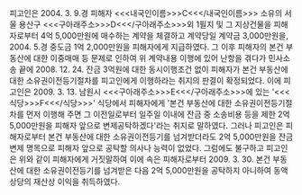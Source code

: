 피고인은 2004. 3. 9.경 피해자 <<<내국인이름>>>C<<</내국인이름>>> 소유의 서울 용산구 <<<구아래주소>>>D<<</구아래주소>>>외 1필지 및 그 지상건물을 피해자로부터 4억 5,000만원에 매수하는 계약을 체결하고 계약당일 계약금 3,000만원을, 2004. 5.경 중도금 1억 2,000만원을 피해자에게 지급하였다. 그 이후 피해자의 본건 부동산에 대한 이중매매 등 문제로 인하여 위 계약내용 이행에 있어 난항을 겪다가 민사소송 끝에 2008. 12. 24. 잔금 3억원에 대한 동시이행조건 없이 피해자가 본건 부동산에 대한 소유권이전등기절차를 피고인에게 이행하라는 취지의 판결이 확정되었다. 이에 피고인은 2009. 3. 13. 남원시 <<<구아래주소>>>E<<</구아래주소>>>에 있는 '<<<식당>>>F<<</식당>>>' 식당에서 피해자에게 '본건 부동산에 대한 소유권이전등기절차를 먼저 이행해 주면 그 이전일로부터 일주일 이내에 잔금 중 소송비용 등을 제한 2억 5,000만원을 피해자 앞으로 변제공탁하겠다'라는 취지로 말하였다.
그러나 피고인은 피해자로부터 본건 부동산에 대한 소유권이전등기를 넘겨받더라도 2억 5,000만원을 잔금변제 명목으로 피해자 앞으로 공탁할 의사나 능력이 없었다.
그럼에도 불구하고 피고인은 위와 같이 피해자에게 거짓말하여 이에 속은 피해자로부터 2009. 3. 30. 본건 부동산에 대한 소유권이전등기를 넘겨받은 다음 2억 5,000만원을 공탁하지 아니하여 동액 상당의 재산상 이익을 취득하였다.